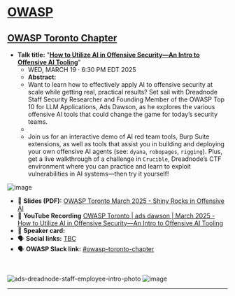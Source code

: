 # [OWASP](https://www.owasp.org)
## [OWASP Toronto Chapter](https://www.meetup.com/owasp-toronto/events/305752677/?eventOrigin=group_events_list)
- **Talk title:** "**[How to Utilize AI in Offensive Security—An Intro to Offensive AI Tooling](https://www.meetup.com/owasp-toronto/events/305752677/?eventOrigin=group_events_list)**"
  - WED, MARCH 19 · 6:30 PM EDT 2025
  - **Abstract:**
  -   Want to learn how to effectively apply AI to offensive security at scale while getting real, practical results? Set sail with Dreadnode Staff Security Researcher and Founding Member of the OWASP Top 10 for LLM Applications, Ads Dawson, as he explores the various offensive AI tools that could change the game for today’s security teams.
  -
  -   Join us for an interactive demo of AI red team tools, Burp Suite extensions, as well as tools that assist you in building and deploying your own offensive AI agents (see: `dyana`, `robopages`, `rigging`). Plus, get a live walkthrough of a challenge in `Crucible`, Dreadnode’s CTF environment where you can practice and learn to exploit vulnerabilities in AI systems—then try it yourself!

![image](https://github.com/user-attachments/assets/30b43ba4-f942-444e-87fc-2ccfb69e8f31)

- 📄 **Slides (PDF):** [OWASP Toronto March 2025 - Shiny Rocks in Offensive AI](Ads%20Dawson%20-%20OWASP%20Toronto%20March%2019%202025%20-%20Shiny%20Rocks%20in%20Offensive%20AI%20%28The%20stored%20XSS%20kind%20and%20more%29%20_%20Dreadnode%20-%20OWASP%20Toronto%20-%20March%2019%202025%20-%20How%20to%20Utilize%20AI%20in%20Offensive%20Security%E2%80%94An%20Intro%20to%20Offensive%20AI%20Tooling.pdf)
- 🍿 **YouTube Recording** [OWASP Toronto | ads dawson | March 2025 - How to Utilize AI in Offensive Security—An Intro to Offensive AI Tooling](https://www.youtube.com/watch?v=ycuIrgkWTuU)
- 📣 **Speaker card:** 
- 🗣️ **Social links:** [TBC](TBC)
- 🗣️ **OWASP Slack link:** [#owasp-toronto-chapter](https://owasp.slack.com/archives/C075DRCB1PZ/p1718239535348239)

<br> 

![ads-dreadnode-staff-employee-intro-photo](https://github.com/user-attachments/assets/2794f2ee-8666-4233-9a2b-c4c68c57186a)
![image](https://github.com/GangGreenTemperTatum/speaking/assets/104169244/f79bd9e6-f378-4449-a820-6194f8c3e5e9)

----------------------------
